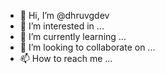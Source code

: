 - 👋 Hi, I’m @dhruvgdev
- 👀 I’m interested in ...
- 🌱 I’m currently learning ...
- 💞️ I’m looking to collaborate on ...
- 📫 How to reach me ...

<!---
dhruvgdev/dhruvgdev is a ✨ special ✨ repository because its `README.md` (this file) appears on your GitHub profile.
You can click the Preview link to take a look at your changes.
--->
